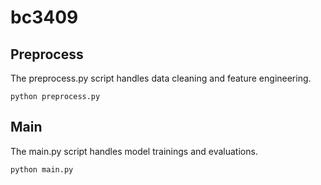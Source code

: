 # bc3409

## Preprocess
The preprocess.py script handles data cleaning and feature engineering.

	python preprocess.py

## Main
The main.py script handles model trainings and evaluations.

	python main.py